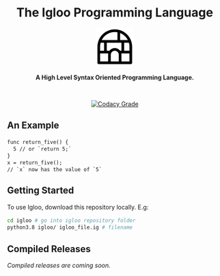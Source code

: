 <h1 align = 'center'>The Igloo Programming Language</h1>

<p align = 'center'>
  <img src = '/images/igloo_logo.png'>
</p>

<p align = 'center'><b>A High Level Syntax Oriented Programming Language.</b></p>

<br>

<p align = 'center'>
  <a href = 'https://www.codacy.com/manual/MonliH/igloo?utm_source=github.com&amp;utm_medium=referral&amp;utm_content=igloo-language/igloo&amp;utm_campaign=Badge_Grade'>
    <img src = 'https://img.shields.io/codacy/grade/0fe92198dfe04b19b276ca2d6fb00705?style=for-the-badge' alt = 'Codacy Grade' />
  </a>
</p>

## An Example

```igloo
func return_five() {
  5 // or `return 5;`
}
x = return_five();
// `x` now has the value of `5`
```

## Getting Started

To use Igloo, download this repository locally. E.g:

```bash
cd igloo # go into igloo repository folder
python3.8 igloo/ igloo_file.ig # filename
```

## Compiled Releases

*Compiled releases are coming soon.*
